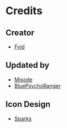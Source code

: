 # Credits

## Creator
- [Fyid](https://twitter.com/FyidRants)

## Updated by
- [Misode](https://twitter.com/misode_)
- [BluePsychoRanger](https://twitter.com/BluPsychoRanger)

## Icon Design
- [Sparks](https://twitter.com/SparksTheGamer)
